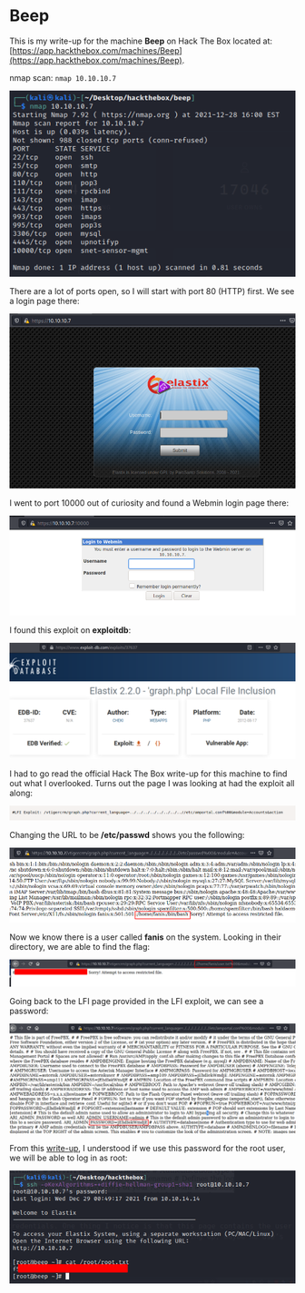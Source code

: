 # Beep

This is my write-up for the machine **Beep** on Hack The Box located at: [https://app.hackthebox.com/machines/Beep](https://app.hackthebox.com/machines/Beep).

nmap scan: `nmap 10.10.10.7`

![](<../../.gitbook/assets/image (366).png>)

There are a lot of ports open, so I will start with port 80 (HTTP) first. We see a login page there:

![](<../../.gitbook/assets/image (339).png>)

I went to port 10000 out of curiosity and found a Webmin login page there:

![](<../../.gitbook/assets/image (350).png>)

I found this exploit on **exploitdb**:

![](<../../.gitbook/assets/image (348) (1).png>)

I had to go read the official Hack The Box write-up for this machine to find out what I overlooked. Turns out the page I was looking at had the exploit all along:

![](<../../.gitbook/assets/image (337).png>)

Changing the URL to be **/etc/passwd** shows you the following:

![](<../../.gitbook/assets/image (336).png>)

Now we know there is a user called **fanis** on the system. Looking in their directory, we are able to find the flag:

![](<../../.gitbook/assets/image (362) (1).png>)

Going back to the LFI page provided in the LFI exploit, we can see a password:

![](<../../.gitbook/assets/image (331).png>)

From this [write-up](https://dalemazza.github.io/htb/2020/07/04/HTB-Beep-OSCP-Walkthrough.html), I understood if we use this password for the root user, we will be able to log in as root:

![](<../../.gitbook/assets/image (340) (1).png>)

